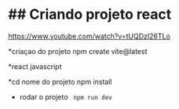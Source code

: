 # ## Criando projeto react
https://www.youtube.com/watch?v=tUQDzI26TLo

*criaçao do projeto
npm create vite@latest

*react
javascript

*cd nome do projeto
npm install

* rodar o projeto
`` 
npm run dev
``